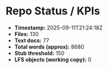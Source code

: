 # Repo Status / KPIs

- **Timestamp:** 2025-09-11T21:24:18Z
- **Files:** 130
- **Text docs:** 77
- **Total words (approx):** 8680
- **Stub threshold:** 150
- **LFS objects (working copy):** 0

